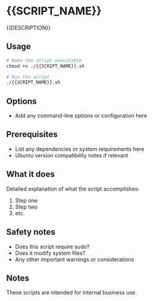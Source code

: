 # {{SCRIPT_NAME}}

{{DESCRIPTION}}

## Usage

```bash
# Make the script executable
chmod +x ./{{SCRIPT_NAME}}.sh

# Run the script
./{{SCRIPT_NAME}}.sh
```

## Options

- Add any command-line options or configuration here

## Prerequisites

- List any dependencies or system requirements here
- Ubuntu version compatibility notes if relevant

## What it does

Detailed explanation of what the script accomplishes:

1. Step one
2. Step two
3. etc.

## Safety notes

- Does this script require sudo?
- Does it modify system files?
- Any other important warnings or considerations

## Notes

These scripts are intended for internal business use.
